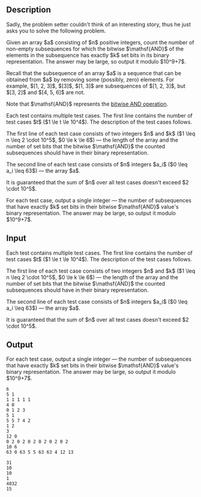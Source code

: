 ## Description

<div><p>Sadly, the problem setter couldn't think of an interesting story, thus he just asks you to solve the following problem.</p><p>Given an array $a$ consisting of $n$ positive integers, count the number of <span class="tex-font-style-bf">non-empty</span> subsequences for which the bitwise $\mathsf{AND}$ of the elements in the subsequence has exactly $k$ set bits in its binary representation. The answer may be large, so output it modulo $10^9+7$.</p><p>Recall that the subsequence of an array $a$ is a sequence that can be obtained from $a$ by removing some (possibly, zero) elements. For example, $[1, 2, 3]$, $[3]$, $[1, 3]$ are subsequences of $[1, 2, 3]$, but $[3, 2]$ and $[4, 5, 6]$ are not.</p><p>Note that $\mathsf{AND}$ represents the <a href="https://en.wikipedia.org/wiki/Bitwise_operation#AND">bitwise AND operation</a>.</p></div><div class="input-specification"><p>Each test contains multiple test cases. The first line contains the number of test cases $t$ ($1 \le t \le 10^4$). The description of the test cases follows.</p><p>The first line of each test case consists of two integers $n$ and $k$ ($1 \leq n \leq 2 \cdot 10^5$, $0 \le k \le 6$)&nbsp;— the length of the array and the number of set bits that the bitwise $\mathsf{AND}$ the counted subsequences should have in their binary representation.</p><p>The second line of each test case consists of $n$ integers $a_i$ ($0 \leq a_i \leq 63$)&nbsp;— the array $a$.</p><p>It is guaranteed that the sum of $n$ over all test cases doesn't exceed $2 \cdot 10^5$.</p></div><div class="output-specification"><p>For each test case, output a single integer — the number of subsequences that have exactly $k$ set bits in their bitwise $\mathsf{AND}$ value's binary representation. The answer may be large, so output it modulo $10^9+7$.</p></div>

## Input

<p>Each test contains multiple test cases. The first line contains the number of test cases $t$ ($1 \le t \le 10^4$). The description of the test cases follows.</p><p>The first line of each test case consists of two integers $n$ and $k$ ($1 \leq n \leq 2 \cdot 10^5$, $0 \le k \le 6$)&nbsp;— the length of the array and the number of set bits that the bitwise $\mathsf{AND}$ the counted subsequences should have in their binary representation.</p><p>The second line of each test case consists of $n$ integers $a_i$ ($0 \leq a_i \leq 63$)&nbsp;— the array $a$.</p><p>It is guaranteed that the sum of $n$ over all test cases doesn't exceed $2 \cdot 10^5$.</p>

## Output

<p>For each test case, output a single integer — the number of subsequences that have exactly $k$ set bits in their bitwise $\mathsf{AND}$ value's binary representation. The answer may be large, so output it modulo $10^9+7$.</p>





```input1|2,3,6,7,10,11
6
5 1
1 1 1 1 1
4 0
0 1 2 3
5 1
5 5 7 4 2
1 2
3
12 0
0 2 0 2 0 2 0 2 0 2 0 2
10 6
63 0 63 5 5 63 63 4 12 13
```




```output1
31
10
10
1
4032
15
```



